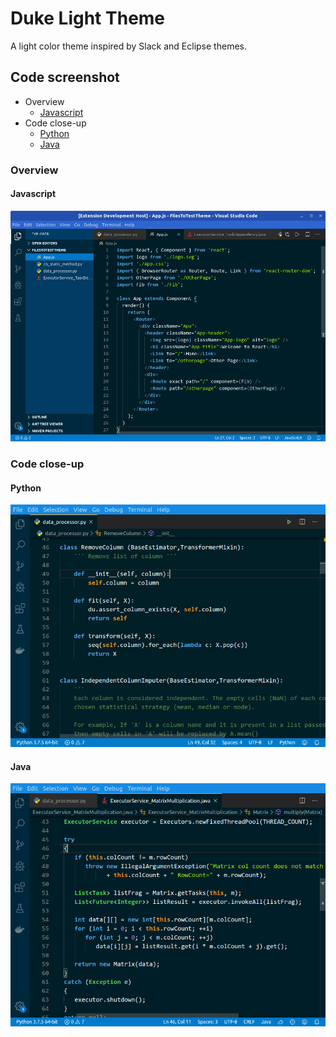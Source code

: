 # Duke Light Theme
A light color theme inspired by Slack and Eclipse themes.

## Code screenshot

- Overview
  - [Javascript](#javascript)
- Code close-up 
  - [Python](#python)
  - [Java](#java)

### Overview
#### Javascript
![CodeScreenshot](https://raw.githubusercontent.com/cafeduke/vscode-dukedark-theme/master/images/dukedark_overview.jpg)

### Code close-up
#### Python
![CodeScreenshot](https://raw.githubusercontent.com/cafeduke/vscode-dukedark-theme/master/images/dukedark_py_closeup.jpg)

#### Java
![CodeScreenshot](https://raw.githubusercontent.com/cafeduke/vscode-dukedark-theme/master/images/dukedark_java_closeup.jpg)